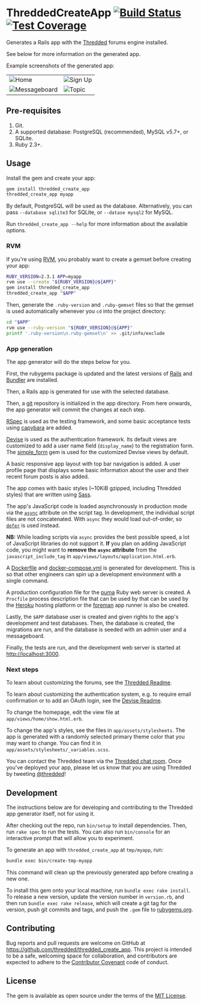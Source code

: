 # ThreddedCreateApp [![Build Status](https://travis-ci.org/thredded/thredded_create_app.svg?branch=master)](https://travis-ci.org/thredded/thredded_create_app) [![Test Coverage](https://codeclimate.com/github/thredded/thredded_create_app/badges/coverage.svg)](https://codeclimate.com/github/thredded/thredded_create_app/coverage)

Generates a Rails app with the [Thredded](https://github.com/thredded/thredded) forums engine installed.

See below for more information on the generated app.

Example screenshots of the generated app:

<table>
  <tr>
    <td><img alt="Home" src="https://cloud.githubusercontent.com/assets/216339/19858280/23072dd8-9f3e-11e6-8d71-e977a4a67f0f.png"></td>
    <td><img alt="Sign Up" src="https://cloud.githubusercontent.com/assets/216339/19858282/231bb06e-9f3e-11e6-8e51-a293523b7034.png"></td>
  </tr>
  <tr>
    <td><img alt="Messageboard" src="https://cloud.githubusercontent.com/assets/216339/19858469/c592413c-9f3e-11e6-827d-b530f3ee2850.png"></td>
    <td><img alt="Topic" src="https://cloud.githubusercontent.com/assets/216339/19858284/232107e4-9f3e-11e6-8c5f-8a8f927f2922.png"></td>
  </tr>
</table>

## Pre-requisites

1. Git.
2. A supported database: PostgreSQL (recommended), MySQL v5.7+, or SQLite.
3. Ruby 2.3+.

## Usage

Install the gem and create your app:

```bash
gem install thredded_create_app
thredded_create_app myapp
```

By default, PostgreSQL will be used as the database.
Alternatively, you can pass `--database sqlite3` for SQLite,
or `--datase mysql2` for MySQL.

Run `thredded_create_app --help` for more information about the available
options.

### RVM

If you're using [RVM](https://rvm.io/), you probably want to create a
gemset before creating your app:

 ```bash
 RUBY_VERSION=2.3.1 APP=myapp
 rvm use --create "${RUBY_VERSION}@${APP}"
 gem install thredded_create_app
 thredded_create_app "$APP"
 ```
   
Then, generate the `.ruby-version` and `.ruby-gemset` files so that the gemset
is used automatically whenever you `cd` into the project directory:
 
 ```bash
 cd "$APP"
 rvm use --ruby-version "${RUBY_VERSION}@${APP}"
 printf '.ruby-version\n.ruby-gemset\n' >> .git/info/exclude
 ```

### App generation

The app generator will do the steps below for you.

First, the rubygems package is updated and the latest versions of
[Rails] and [Bundler] are installed.

Then, a Rails app is generated for use with the selected database.

Then, a [git] repository is initialized in the app directory. From here onwards,
the app generator will commit the changes at each step.

[RSpec] is used as the testing framework, and some basic acceptance tests
using [capybara] are added.

[Devise] is used as the authentication framework. Its default views are
customized to add a user name field (`display_name`) to the registration form.
The [simple_form] gem is used for the customized Devise views by default.

A basic responsive app layout with top bar navigation is added.
A user profile page that displays some basic information about the user and
their recent forum posts is also added.

The app comes with basic styles (~10KiB gzipped, including Thredded styles)
that are written using [Sass].

The app's JavaScript code is loaded asynchronously in production mode via the
[`async`] attribute on the script tag. In development, the individual script
files are not concatenated. With `async` they would load out-of-order, so
[`defer`] is used instead.

**NB:** While loading scripts via `async` provides the best possible speed,
a lot of JavaScript libraries do not support it.
**If** you plan on adding JavaScript code, you might want to
**remove the `async` attribute** from the `javascript_include_tag` in
`app/views/layouts/application.html.erb`.

A [Dockerfile] and [docker-compose.yml] is generated for development.
This is so that other engineers can spin up a development environment with
a single command.

A production configuration file for the [puma] Ruby web server is created.
A `Procfile` process description file that can be used by that can be used by
the [Heroku] hosting platform or the [foreman] app runner is also be created.

Lastly, the `$APP` database user is created and given rights to the app's
development and test databases. Then, the database is created, the migrations
are run, and the database is seeded with an admin user and a messageboard.

Finally, the tests are run, and the development web server is started at
<http://localhost:3000>.

[`async`]: https://developer.mozilla.org/en/docs/Web/HTML/Element/script
[`defer`]: https://developer.mozilla.org/en/docs/Web/HTML/Element/script
[Bundler]: http://bundler.io/
[capybara]: https://github.com/jnicklas/capybara
[Devise]: https://github.com/plataformatec/devise
[docker-compose.yml]: https://docs.docker.com/compose/
[Dockerfile]: https://docs.docker.com/engine/reference/builder/
[foreman]: https://ddollar.github.io/foreman/
[git]: https://git-scm.com/
[Heroku]: https://www.heroku.com/
[puma]: https://github.com/puma/puma
[Rails]: http://rubyonrails.org/
[RSpec]: http://rspec.info/
[Sass]: http://sass-lang.com/
[simple_form]: https://github.com/plataformatec/simple_form

### Next steps

To learn about customizing the forums, see the [Thredded Readme].

To learn about customizing the authentication system, e.g. to require email
confirmation or to add an OAuth login, see the [Devise Readme].

To change the homepage, edit the view file at `app/views/home/show.html.erb`.

To change the app's styles, see the files in `app/assets/stylesheets`.
The app is generated with a randomly selected primary theme color that you may
want to change. You can find it in `app/assets/stylesheets/_variables.scss`.

You can contact the Thredded team via the [Thredded chat room].
Once you've deployed your app, please let us know that you are using Thredded
by tweeting [@thredded]!

[@thredded]: https://twitter.com/thredded
[Devise Readme]: https://github.com/plataformatec/devise/blob/master/README.md
[Thredded chat room]: https://gitter.im/thredded/thredded
[Thredded Readme]: https://github.com/thredded/thredded/blob/master/README.md

## Development

The instructions below are for developing and contributing to
the Thredded app generator itself, not for using it.

After checking out the repo, run `bin/setup` to install dependencies.
Then, run `rake spec` to run the tests.
You can also run `bin/console` for an interactive prompt that will allow you
to experiment.

To generate an app with `thredded_create_app` at `tmp/myapp`, run:

```sh
bundle exec bin/create-tmp-myapp
```

This command will clean up the previously generated app before creating
a new one.

To install this gem onto your local machine, run `bundle exec rake install`.
To release a new version, update the version number in `version.rb`, and then
run `bundle exec rake release`, which will create a git tag for the version,
push git commits and tags, and push the `.gem` file to
[rubygems.org](https://rubygems.org).

## Contributing

Bug reports and pull requests are welcome on GitHub at
https://github.com/thredded/thredded_create_app.
This project is intended to be a safe, welcoming space for collaboration,
and contributors are expected to adhere to the
[Contributor Covenant](http://contributor-covenant.org) code of conduct.


## License

The gem is available as open source under the terms of the
[MIT License](http://opensource.org/licenses/MIT).


